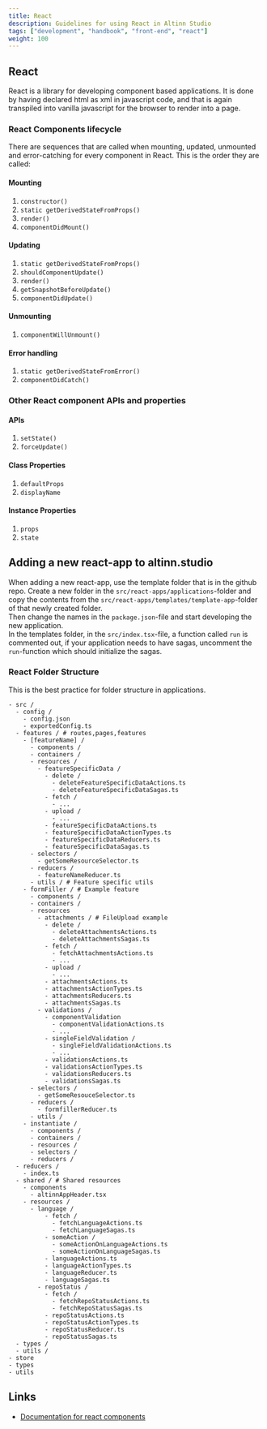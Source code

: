 ```yaml
---
title: React
description: Guidelines for using React in Altinn Studio
tags: ["development", "handbook", "front-end", "react"]
weight: 100
---
```


## React

React is a library for developing component based applications. It is done by having declared html as xml in javascript code, and that is again transpiled into vanilla javascript for the browser to render into a page.

### React Components lifecycle

There are sequences that are called when mounting, updated, unmounted and error-catching for every component in React. This is the order they are called:

#### Mounting

1. `constructor()`
2. `static getDerivedStateFromProps()`
3. `render()`
4. `componentDidMount()`

#### Updating

1. `static getDerivedStateFromProps()`
2. `shouldComponentUpdate()`
3. `render()`
4. `getSnapshotBeforeUpdate()`
5. `componentDidUpdate()`

#### Unmounting

1. `componentWillUnmount()`

#### Error handling

1. `static getDerivedStateFromError()`
2. `componentDidCatch()`

### Other React component APIs and properties

#### APIs

1. `setState()`
2. `forceUpdate()`

#### Class Properties

1. `defaultProps`
2. `displayName`

#### Instance Properties

1. `props`
2. `state`

## Adding a new react-app to altinn.studio

When adding a new react-app, use the template folder that is in the github repo. Create a new folder in the `src/react-apps/applications`-folder and copy the contents from the `src/react-apps/templates/template-app`-folder of that newly created folder.  
Then change the names in the `package.json`-file and start developing the new application.  
In the templates folder, in the `src/index.tsx`-file, a function called `run` is commented out, if your application needs to have sagas, uncomment the `run`-function which should initialize the sagas.

### React Folder Structure

This is the best practice for folder structure in applications.

```
- src /
  - config /
    - config.json
    - exportedConfig.ts
  - features / # routes,pages,features
    - [featureName] /
      - components /
      - containers /
      - resources /
        - featureSpecificData /
          - delete /
            - deleteFeatureSpecificDataActions.ts
            - deleteFeatureSpecificDataSagas.ts
          - fetch /
            - ...
          - upload /
            - ...
          - featureSpecificDataActions.ts
          - featureSpecificDataActionTypes.ts
          - featureSpecificDataReducers.ts
          - featureSpecificDataSagas.ts
      - selectors /
        - getSomeResourceSelector.ts
      - reducers /
        - featureNameReducer.ts
      - utils / # Feature specific utils
    - formFiller / # Example feature
      - components /
      - containers /
      - resources
        - attachments / # FileUpload example
          - delete /
            - deleteAttachmentsActions.ts
            - deleteAttachmentsSagas.ts
          - fetch /
            - fetchAttachmentsActions.ts
            - ...
          - upload /
            - ...
          - attachmentsActions.ts
          - attachmentsActionTypes.ts
          - attachmentsReducers.ts
          - attachmentsSagas.ts
        - validations /
          - componentValidation
            - componentValidationActions.ts
            - ...
          - singleFieldValidation /
            - singleFieldValidationActions.ts
            - ...
          - validationsActions.ts
          - validationsActionTypes.ts
          - validationsReducers.ts
          - validationsSagas.ts
      - selectors / 
        - getSomeResouceSelector.ts
      - reducers /
        - formfillerReducer.ts
      - utils /
    - instantiate /
      - components /
      - containers /
      - resources /
      - selectors /
      - reducers / 
  - reducers /
    - index.ts
  - shared / # Shared resources
    - components
      - altinnAppHeader.tsx
    - resources /
      - language /
          - fetch /
            - fetchLanguageActions.ts
            - fetchLanguageSagas.ts
          - someAction /
            - someActionOnLanguageActions.ts
            - someActionOnLanguageSagas.ts
          - languageActions.ts
          - languageActionTypes.ts
          - languageReducer.ts
          - languageSagas.ts
        - repoStatus /
          - fetch /
            - fetchRepoStatusActions.ts
            - fetchRepoStatusSagas.ts
          - repoStatusActions.ts
          - repoStatusActionTypes.ts
          - repoStatusReducer.ts
          - repoStatusSagas.ts
  - types /
  - utils /
- store
- types
- utils
```

## Links

- [Documentation for react components](https://reactjs.org/docs/react-component.html)
